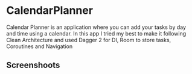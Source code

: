 # CalendarPlanner
Calendar Planner is an application where you can add your tasks by day and time using a calendar. 
In this app I tried my best to make it following Clean Architecture and used Dagger 2 for DI, Room to store tasks, Coroutines and Navigation
## Screenshoots
